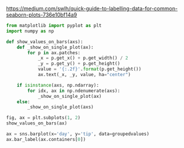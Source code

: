 https://medium.com/swlh/quick-guide-to-labelling-data-for-common-seaborn-plots-736e10bf14a9

```python
from matplotlib import pyplot as plt
import numpy as np

def show_values_on_bars(axs):
    def _show_on_single_plot(ax):        
        for p in ax.patches:
            _x = p.get_x() + p.get_width() / 2
            _y = p.get_y() + p.get_height()
            value = '{:.2f}'.format(p.get_height())
            ax.text(_x, _y, value, ha="center") 

    if isinstance(axs, np.ndarray):
        for idx, ax in np.ndenumerate(axs):
            _show_on_single_plot(ax)
    else:
        _show_on_single_plot(axs)

fig, ax = plt.subplots(1, 2)
show_values_on_bars(ax)
```



```python
ax = sns.barplot(x='day', y='tip', data=groupedvalues)
ax.bar_label(ax.containers[0])
```

